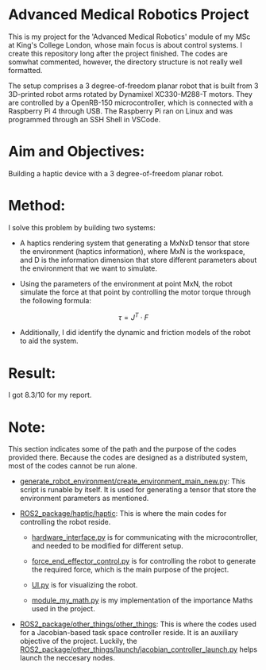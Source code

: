 # Advanced Medical Robotics Project

This is my project for the 'Advanced Medical Robotics' module of my MSc at King's College London, whose main focus is about control systems. I create this repository long after the project finished. The codes are somwhat commented, however, the directory structure is not really well formatted.

The setup comprises a 3 degree-of-freedom planar robot that is built from 3 3D-printed robot arms rotated by Dynamixel XC330-M288-T motors. They are controlled by a OpenRB-150 microcontroller, which is connected with a Raspberry Pi 4 through USB. The Raspberry Pi ran on Linux and was programmed through an SSH Shell in VSCode.

# Aim and Objectives:

Building a haptic device with a 3 degree-of-freedom planar robot. 

# Method:

I solve this problem by building two systems:

- A haptics rendering system that generating a MxNxD tensor that store the environment (haptics information), where MxN is the workspace, and D is the information dimension that store different parameters about the environment that we want to simulate.

- Using the parameters of the environment at point MxN, the robot simulate the force at that point by controlling the motor torque through the following formula:


$$ \tau = J^T \cdot F $$


- Additionally, I did identify the dynamic and friction models of the robot to aid the system.

# Result:

I got 8.3/10 for my report.

# Note:

This section indicates some of the path and the purpose of the codes provided there. Because the codes are designed as a distributed system, most of the codes cannot be run alone.

- [generate_robot_environment/create_environment_main_new.py](generate_robot_environment/create_environment_main_new.py): This script is runable by itself. It is used for generating a tensor that store the environment parameters as mentioned.

- [ROS2_package/haptic/haptic](ROS2_package/haptic/haptic): This is where the main codes for controlling the robot reside.

    + [hardware_interface.py](ROS2_package/haptic/haptic/hardware_interface.py) is for communicating with the microcontroller, and needed to be modified for different setup.

    + [force_end_effector_control.py](ROS2_package/haptic/haptic/force_end_effector_control.py) is for controlling the robot to generate the required force, which is the main purpose of the project.

    + [UI.py](ROS2_package/haptic/haptic/UI.py) is for visualizing the robot.

    + [module_my_math.py](ROS2_package/haptic/haptic/module_my_math.py) is my implementation of the importance Maths used in the project.

- [ROS2_package/other_things/other_things](ROS2_package/other_things/other_things): This is where the codes used for a Jacobian-based task space controller reside. It is an auxiliary objective of the project. Luckily, the [ROS2_package/other_things/launch/jacobian_controller_launch.py](ROS2_package/other_things/launch/jacobian_controller_launch.py) helps launch the neccesary nodes.


